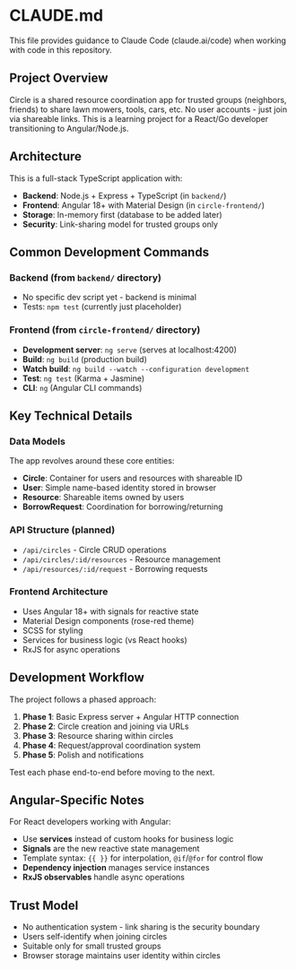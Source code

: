 # CLAUDE.md

This file provides guidance to Claude Code (claude.ai/code) when working with code in this repository.

## Project Overview

Circle is a shared resource coordination app for trusted groups (neighbors, friends) to share lawn mowers, tools, cars, etc. No user accounts - just join via shareable links. This is a learning project for a React/Go developer transitioning to Angular/Node.js.

## Architecture

This is a full-stack TypeScript application with:

- **Backend**: Node.js + Express + TypeScript (in `backend/`)
- **Frontend**: Angular 18+ with Material Design (in `circle-frontend/`)
- **Storage**: In-memory first (database to be added later)
- **Security**: Link-sharing model for trusted groups only

## Common Development Commands

### Backend (from `backend/` directory)
- No specific dev script yet - backend is minimal
- Tests: `npm test` (currently just placeholder)

### Frontend (from `circle-frontend/` directory)
- **Development server**: `ng serve` (serves at localhost:4200)
- **Build**: `ng build` (production build)
- **Watch build**: `ng build --watch --configuration development`
- **Test**: `ng test` (Karma + Jasmine)
- **CLI**: `ng` (Angular CLI commands)

## Key Technical Details

### Data Models
The app revolves around these core entities:
- **Circle**: Container for users and resources with shareable ID
- **User**: Simple name-based identity stored in browser
- **Resource**: Shareable items owned by users
- **BorrowRequest**: Coordination for borrowing/returning

### API Structure (planned)
- `/api/circles` - Circle CRUD operations
- `/api/circles/:id/resources` - Resource management
- `/api/resources/:id/request` - Borrowing requests

### Frontend Architecture
- Uses Angular 18+ with signals for reactive state
- Material Design components (rose-red theme)
- SCSS for styling
- Services for business logic (vs React hooks)
- RxJS for async operations

## Development Workflow

The project follows a phased approach:
1. **Phase 1**: Basic Express server + Angular HTTP connection
2. **Phase 2**: Circle creation and joining via URLs
3. **Phase 3**: Resource sharing within circles
4. **Phase 4**: Request/approval coordination system
5. **Phase 5**: Polish and notifications

Test each phase end-to-end before moving to the next.

## Angular-Specific Notes

For React developers working with Angular:
- Use **services** instead of custom hooks for business logic
- **Signals** are the new reactive state management
- Template syntax: `{{ }}` for interpolation, `@if`/`@for` for control flow
- **Dependency injection** manages service instances
- **RxJS observables** handle async operations

## Trust Model

- No authentication system - link sharing is the security boundary
- Users self-identify when joining circles
- Suitable only for small trusted groups
- Browser storage maintains user identity within circles